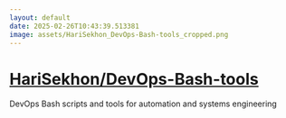 ```yaml
---
layout: default
date: 2025-02-26T10:43:39.513381
image: assets/HariSekhon_DevOps-Bash-tools_cropped.png
---
```


# [HariSekhon/DevOps-Bash-tools](https://github.com/HariSekhon/DevOps-Bash-tools)

DevOps Bash scripts and tools for automation and systems engineering
